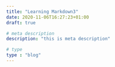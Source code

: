 ```yaml
---
title: "Learning Markdown3"
date: 2020-11-06T16:27:23+01:00
draft: true

# meta description
description: "this is meta description"

# type
type : "blog"
---
```


